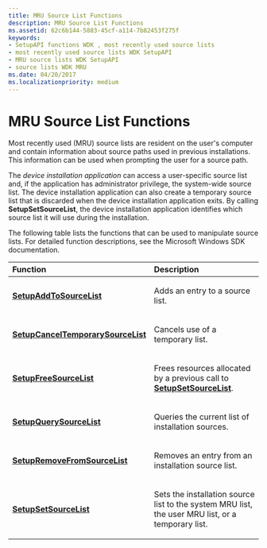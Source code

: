 ```yaml
---
title: MRU Source List Functions
description: MRU Source List Functions
ms.assetid: 62c6b144-5883-45cf-a114-7b82453f275f
keywords:
- SetupAPI functions WDK , most recently used source lists
- most recently used source lists WDK SetupAPI
- MRU source lists WDK SetupAPI
- source lists WDK MRU
ms.date: 04/20/2017
ms.localizationpriority: medium
---
```


# MRU Source List Functions





Most recently used (MRU) source lists are resident on the user's computer and contain information about source paths used in previous installations. This information can be used when prompting the user for a source path.

The *device installation application* can access a user-specific source list and, if the application has administrator privilege, the system-wide source list. The device installation application can also create a temporary source list that is discarded when the device installation application exits. By calling **SetupSetSourceList**, the device installation application identifies which source list it will use during the installation.

The following table lists the functions that can be used to manipulate source lists. For detailed function descriptions, see the Microsoft Windows SDK documentation.

<table>
<colgroup>
<col width="50%" />
<col width="50%" />
</colgroup>
<thead>
<tr class="header">
<th align="left">Function</th>
<th align="left">Description</th>
</tr>
</thead>
<tbody>
<tr class="odd">
<td align="left"><p><a href="https://docs.microsoft.com/windows/desktop/api/setupapi/nf-setupapi-setupaddtosourcelista" data-raw-source="[&lt;strong&gt;SetupAddToSourceList&lt;/strong&gt;](/windows/desktop/api/setupapi/nf-setupapi-setupaddtosourcelista)"><strong>SetupAddToSourceList</strong></a></p></td>
<td align="left"><p>Adds an entry to a source list.</p></td>
</tr>
<tr class="even">
<td align="left"><p><a href="https://docs.microsoft.com/windows/desktop/api/setupapi/nf-setupapi-setupcanceltemporarysourcelist" data-raw-source="[&lt;strong&gt;SetupCancelTemporarySourceList&lt;/strong&gt;](/windows/desktop/api/setupapi/nf-setupapi-setupcanceltemporarysourcelist)"><strong>SetupCancelTemporarySourceList</strong></a></p></td>
<td align="left"><p>Cancels use of a temporary list.</p></td>
</tr>
<tr class="odd">
<td align="left"><p><a href="https://docs.microsoft.com/windows/desktop/api/setupapi/nf-setupapi-setupfreesourcelista" data-raw-source="[&lt;strong&gt;SetupFreeSourceList&lt;/strong&gt;](/windows/desktop/api/setupapi/nf-setupapi-setupfreesourcelista)"><strong>SetupFreeSourceList</strong></a></p></td>
<td align="left"><p>Frees resources allocated by a previous call to <a href="https://docs.microsoft.com/windows/desktop/api/setupapi/nf-setupapi-setupsetsourcelista" data-raw-source="[&lt;strong&gt;SetupSetSourceList&lt;/strong&gt;](/windows/desktop/api/setupapi/nf-setupapi-setupsetsourcelista)"><strong>SetupSetSourceList</strong></a>.</p></td>
</tr>
<tr class="even">
<td align="left"><p><a href="https://docs.microsoft.com/windows/desktop/api/setupapi/nf-setupapi-setupquerysourcelista" data-raw-source="[&lt;strong&gt;SetupQuerySourceList&lt;/strong&gt;](/windows/desktop/api/setupapi/nf-setupapi-setupquerysourcelista)"><strong>SetupQuerySourceList</strong></a></p></td>
<td align="left"><p>Queries the current list of installation sources.</p></td>
</tr>
<tr class="odd">
<td align="left"><p><a href="https://docs.microsoft.com/windows/desktop/api/setupapi/nf-setupapi-setupremovefromsourcelista" data-raw-source="[&lt;strong&gt;SetupRemoveFromSourceList&lt;/strong&gt;](/windows/desktop/api/setupapi/nf-setupapi-setupremovefromsourcelista)"><strong>SetupRemoveFromSourceList</strong></a></p></td>
<td align="left"><p>Removes an entry from an installation source list.</p></td>
</tr>
<tr class="even">
<td align="left"><p><a href="https://docs.microsoft.com/windows/desktop/api/setupapi/nf-setupapi-setupsetsourcelista" data-raw-source="[&lt;strong&gt;SetupSetSourceList&lt;/strong&gt;](/windows/desktop/api/setupapi/nf-setupapi-setupsetsourcelista)"><strong>SetupSetSourceList</strong></a></p></td>
<td align="left"><p>Sets the installation source list to the system MRU list, the user MRU list, or a temporary list.</p></td>
</tr>
</tbody>
</table>

 

 

